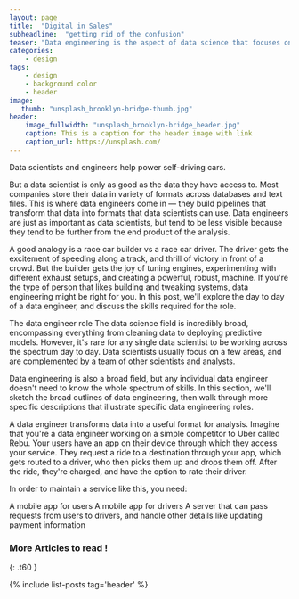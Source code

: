 ```yaml
---
layout: page
title:  "Digital in Sales"
subheadline:  "getting rid of the confusion"
teaser: "Data engineering is the aspect of data science that focuses on practical applications of data collection and analysis. For all the work that data scientists do to answer questions using large sets of information, there have to be mechanisms for collecting and validating that information."
categories:
    - design
tags:
    - design
    - background color
    - header
image:
   thumb: "unsplash_brooklyn-bridge-thumb.jpg"
header:
    image_fullwidth: "unsplash_brooklyn-bridge_header.jpg"
    caption: This is a caption for the header image with link
    caption_url: https://unsplash.com/
---
```

Data scientists and engineers help power self-driving cars.

But a data scientist is only as good as the data they have access to. Most companies store their data in variety of formats across databases and text files. This is where data engineers come in — they build pipelines that transform that data into formats that data scientists can use. Data engineers are just as important as data scientists, but tend to be less visible because they tend to be further from the end product of the analysis.

A good analogy is a race car builder vs a race car driver. The driver gets the excitement of speeding along a track, and thrill of victory in front of a crowd. But the builder gets the joy of tuning engines, experimenting with different exhaust setups, and creating a powerful, robust, machine. If you're the type of person that likes building and tweaking systems, data engineering might be right for you. In this post, we'll explore the day to day of a data engineer, and discuss the skills required for the role.

The data engineer role
The data science field is incredibly broad, encompassing everything from cleaning data to deploying predictive models. However, it's rare for any single data scientist to be working across the spectrum day to day. Data scientists usually focus on a few areas, and are complemented by a team of other scientists and analysts.

Data engineering is also a broad field, but any individual data engineer doesn't need to know the whole spectrum of skills. In this section, we'll sketch the broad outlines of data engineering, then walk through more specific descriptions that illustrate specific data engineering roles.

A data engineer transforms data into a useful format for analysis. Imagine that you're a data engineer working on a simple competitor to Uber called Rebu. Your users have an app on their device through which they access your service. They request a ride to a destination through your app, which gets routed to a driver, who then picks them up and drops them off. After the ride, they're charged, and have the option to rate their driver.

In order to maintain a service like this, you need:

A mobile app for users
A mobile app for drivers
A server that can pass requests from users to drivers, and handle other details like updating payment information


<!--more-->




### More Articles to read !
{: .t60 }

{% include list-posts tag='header' %}
